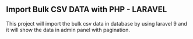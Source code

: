 ## Import Bulk CSV DATA with PHP - LARAVEL
This project will import the bulk csv data in database by using laravel 9 and it will show the data in admin panel with pagination.